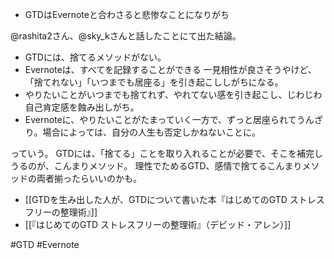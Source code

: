 
- GTDはEvernoteと合わさると悲惨なことになりがち

@rashita2さん、@sky_kさんと話したことにて出た結論。

- GTDには、捨てるメソッドがない。
- Evernoteは、すべてを記録することができる
一見相性が良さそうやけど、「捨てれない」「いつまでも居座る」を引き起こししがちになる。
- やりたいことがいつまでも捨てれず、やれてない感を引き起こし、じわじわ自己肯定感を蝕み出しがち。
- Evernoteに、やりたいことがたまっていく一方で、ずっと居座られてうんざり。場合によっては、自分の人生も否定しかねないことに。

っていう。
GTDには、「捨てる」ことを取り入れることが必要で、そこを補完しうるのが、こんまりメソッド。
理性でためるGTD、感情で捨てるこんまりメソッドの両者揃ったらいいのかも。

- [[GTDを生み出した人が、GTDについて書いた本『はじめてのGTD ストレスフリーの整理術』]]
- [[『はじめてのGTD ストレスフリーの整理術』（デビッド・アレン）]]

#GTD #Evernote 